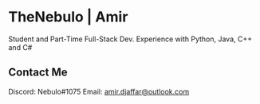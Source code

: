 # TheNebulo | Amir

Student and Part-Time Full-Stack Dev.
Experience with Python, Java, C++ and C#

## Contact Me

Discord: Nebulo#1075
Email: amir.djaffar@outlook.com
